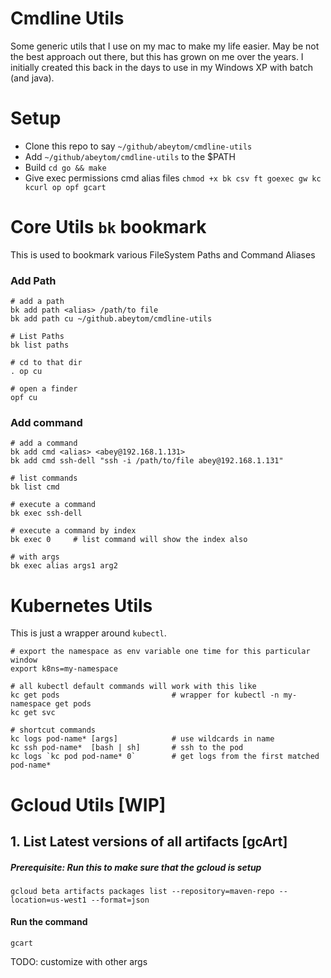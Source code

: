 # Cmdline Utils
Some generic utils that I use on my mac to make my life easier.
May be not the best approach out there, but this has grown on me over the years. I initially created this back in the days
to use in my Windows XP with batch (and java).

# Setup
- Clone this repo to say `~/github/abeytom/cmdline-utils`
- Add `~/github/abeytom/cmdline-utils` to the $PATH
- Build `cd go && make`
- Give exec permissions cmd alias files `chmod +x bk csv ft goexec gw kc kcurl op opf gcart`

# Core Utils `bk` bookmark
This is used to bookmark various FileSystem Paths and Command Aliases

### Add Path
```
# add a path
bk add path <alias> /path/to file
bk add path cu ~/github.abeytom/cmdline-utils

# List Paths
bk list paths

# cd to that dir
. op cu

# open a finder
opf cu
```

### Add command
```
# add a command
bk add cmd <alias> <abey@192.168.1.131>
bk add cmd ssh-dell "ssh -i /path/to/file abey@192.168.1.131"

# list commands
bk list cmd

# execute a command
bk exec ssh-dell

# execute a command by index
bk exec 0     # list command will show the index also

# with args
bk exec alias args1 arg2
```

# Kubernetes Utils 
This is just a wrapper around `kubectl`.


```
# export the namespace as env variable one time for this particular window
export k8ns=my-namespace

# all kubectl default commands will work with this like
kc get pods                         # wrapper for kubectl -n my-namespace get pods
kc get svc

# shortcut commands 
kc logs pod-name* [args]            # use wildcards in name
kc ssh pod-name*  [bash | sh]       # ssh to the pod
kc logs `kc pod pod-name* 0`        # get logs from the first matched pod-name* 
``` 

# Gcloud Utils [WIP]

## 1. List Latest versions of all artifacts [gcArt]
##### Prerequisite: Run this to make sure that the gcloud is setup
```
gcloud beta artifacts packages list --repository=maven-repo --location=us-west1 --format=json
```

#### Run the command
`gcart`

TODO: customize with other args
